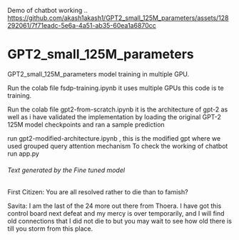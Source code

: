 Demo of chatbot working
..
https://github.com/akash1akash1/GPT2_small_125M_parameters/assets/128292061/7f71eadc-5e6a-4a51-ab35-60ea1a6870cc



# GPT2_small_125M_parameters
GPT2_small_125M_parameters model training in multiple GPU.

Run the colab file fsdp-training.ipynb it uses multiple GPUs this code is te training.

Run the colab file gpt2-from-scratch.ipynb it is the architecture of gpt-2 as well as i have validated the implementation by loading the original GPT-2 125M model checkpoints and ran a sample prediction 

run gpt2-modified-architecture.ipynb , this is the modified gpt where we used grouped query attention mechanism 
To check the working of chatbot run app.py 

###### Text generated by the Fine tuned model #########
First Citizen: You are all resolved rather to die than to famish?

Savita: I am the last of the 24 more out there from Thoera. I have got this control board next defeat and my mercy is over temporarily, and I will find old connections that I did not die to but you may wait to see how old there is till you storm from this place.
